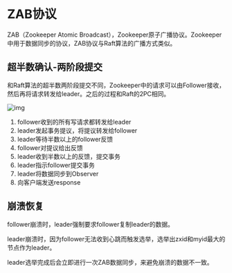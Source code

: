 # ZAB协议

ZAB（Zookeeper Atomic Broadcast），Zookeeper原子广播协议。Zookeeper中用于数据同步的协议，ZAB协议与Raft算法的广播方式类似。

## 超半数确认-两阶段提交

和Raft算法的超半数两阶段提交不同，Zookeeper中的请求可以由Follower接收，然后再将请求转发给leader。之后的过程和Raft的2PC相同。

![img](https://www.runoob.com/wp-content/uploads/2020/09/zk-data-stream-async.png)

1. follower收到的所有写请求都转发给leader
2. leader发起事务提议，将提议转发给follower
3. leader等待半数以上的follower反馈
4. follower对提议给出反馈
5. leader收到半数以上的反馈，提交事务
6. leader指示follower提交事务
7. leader将数据同步到Observer
8. 向客户端发送response

## 崩溃恢复

follower崩溃时，leader强制要求follower复制leader的数据。

leader崩溃时，因为follower无法收到心跳而触发选举，选举出zxid和myid最大的节点作为leader。

leader选举完成后会立即进行一次ZAB数据同步，来避免崩溃的数据不一致。